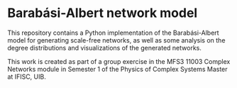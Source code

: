 # Barabási-Albert network model

This repository contains a Python implementation of the Barabási-Albert model for generating scale-free networks, as well as some analysis on the degree distributions and visualizations of the generated networks.

This work is created as part of a group exercise in the MFS3 11003 Complex Networks module in Semester 1 of the Physics of Complex Systems Master at IFISC, UIB.
